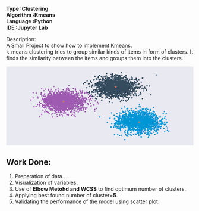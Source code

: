 
**Type      :Clustering**  
**Algorithm :Kmeans**  
**Language  :Python**  
**IDE       :Jupyter Lab**  

Description:  
A Small Project to show how to implement Kmeans.  
k-means clustering tries to group similar kinds of items in form of clusters. It finds the similarity between the items and groups them into the clusters.  

![](https://github.com/Tashish97/Ashish-Portfolio/blob/main/images/kMeans.png)
## Work Done:  
1. Preparation of data.  
2. Visualization of variables.  
3. Use of **Elbow Metohd and WCSS** to find optimum number of clusters.  
4. Applying best found number of cluster=**5**.  
5. Validating the performance of the model using scatter plot.  
